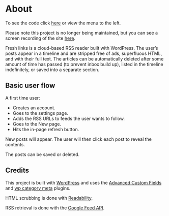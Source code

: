 # About

To see the code click [here](https://github.com/64bit-polygon/older_projects/tree/main/fresh_links) or view the menu to the left.

Please note this project is no longer being maintained, but you can see a screen recording of the site [here](https://natedelacruz.com/fresh-links).

Fresh links is a cloud-based RSS reader built with WordPress. The user’s posts appear in a timeline and are stripped free of ads, superfluous HTML, and with their full text. The articles can be automatically deleted after some amount of time has passed (to prevent inbox build up), listed in the timeline indefinitely, or saved into a separate section.

## Basic user flow

A first time user:

* Creates an account.
* Goes to the settings page.
* Adds the RSS URLs to feeds the user wants to follow.
* Goes to the New page.
* Hits the in-page refresh button.

New posts will appear. The user will then click each post to reveal the contents.

The posts can be saved or deleted.

## Credits

This project is built with [WordPress](https://wordpress.org) and uses the [Advanced Custom Fields](http://www.advancedcustomfields.com) and [wp category meta](https://wordpress.org/plugins/wp-category-meta/) plugins.

HTML scrubbing is done with [Readability](https://bitbucket.org/fivefilters/php-readability/overview).

RSS retrieval is done with the [Google Feed API](https://developers.google.com/feed/).
